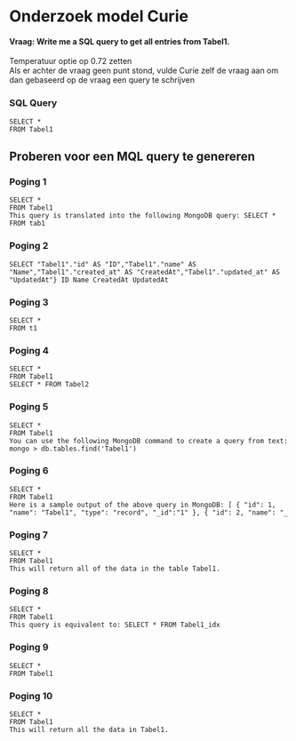 # Onderzoek model Curie

#### Vraag: Write me a SQL query to get all entries from Tabel1.
Temperatuur optie op 0.72 zetten <br />
Als er achter de vraag geen punt stond, vulde Curie zelf de vraag aan om dan gebaseerd op de vraag een query te schrijven

### SQL Query
```
SELECT * 
FROM Tabel1
```
## Proberen voor een MQL query te genereren
### Poging 1
```
SELECT * 
FROM Tabel1 
This query is translated into the following MongoDB query: SELECT * FROM tab1
```
### Poging 2
```
SELECT "Tabel1"."id" AS "ID","Tabel1"."name" AS "Name","Tabel1"."created_at" AS "CreatedAt","Tabel1"."updated_at" AS "UpdatedAt"} ID Name CreatedAt UpdatedAt
```
### Poging 3
```
SELECT * 
FROM t1
```
### Poging 4
```
SELECT * 
FROM Tabel1 
SELECT * FROM Tabel2
```
### Poging 5
```
SELECT * 
FROM Tabel1 
You can use the following MongoDB command to create a query from text: mongo > db.tables.find('Tabel1')
```
### Poging 6
```
SELECT * 
FROM Tabel1 
Here is a sample output of the above query in MongoDB: [ { "id": 1, "name": "Tabel1", "type": "record", "_id":"1" }, { "id": 2, "name": "_
```
### Poging 7
```
SELECT * 
FROM Tabel1 
This will return all of the data in the table Tabel1.
```
### Poging 8
```
SELECT * 
FROM Tabel1 
This query is equivalent to: SELECT * FROM Tabel1_idx
```
### Poging 9
```
SELECT * 
FROM Tabel1
```
### Poging 10
```
SELECT * 
FROM Tabel1 
This will return all the data in Tabel1.
```
